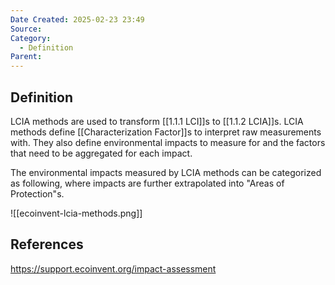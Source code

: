 ```yaml
---
Date Created: 2025-02-23 23:49
Source: 
Category:
  - Definition
Parent:
---
```

## Definition
LCIA methods are used to transform [[1.1.1 LCI]]s to [[1.1.2 LCIA]]s. LCIA methods define [[Characterization Factor]]s to interpret raw measurements with. They also define environmental impacts to measure for and the factors that need to be aggregated for each impact.

The environmental impacts measured by LCIA methods can be categorized as following, where impacts are further extrapolated into "Areas of Protection"s.

![[ecoinvent-lcia-methods.png]]

## References
https://support.ecoinvent.org/impact-assessment